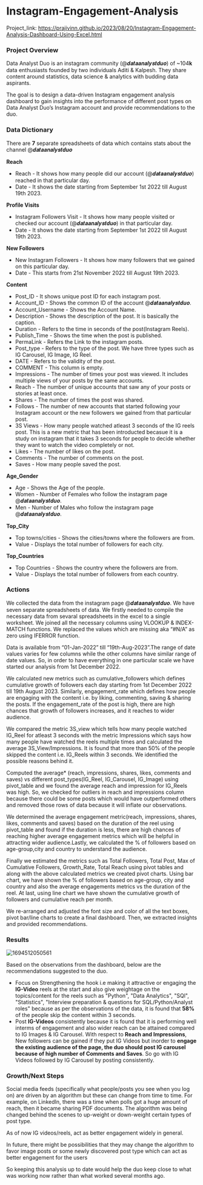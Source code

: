 # Instagram-Engagement-Analysis

Project_link: https://prajivinn.github.io/2023/08/20/Instagram-Engagement-Analysis-Dashboard-Using-Excel.html

### Project Overview

Data Analyst Duo is an instagram community (@𝒅𝒂𝒕𝒂𝒂𝒏𝒂𝒍𝒚𝒔𝒕𝒅𝒖𝒐) of ~104𝐤 data enthusiasts founded by two individuals Aditi & Kalpesh. They share content around statistics, data science & analytics with budding data aspirants.

The goal is to design a data-driven Instagram engagement analysis dashboard to gain insights into the performance of different post types on Data Analyst Duo’s Instagram account and provide recommendations to the duo.

### Data Dictionary

There are **7** separate spreadsheets of data which contains stats about the channel @𝒅𝒂𝒕𝒂𝒂𝒏𝒂𝒍𝒚𝒔𝒕𝒅𝒖𝒐

**Reach**

* Reach - It shows how many people did our account (@𝒅𝒂𝒕𝒂𝒂𝒏𝒂𝒍𝒚𝒔𝒕𝒅𝒖𝒐) reached in that particular day.
* Date - It shows the date starting from September 1st 2022 till August 19th 2023.

**Profile Visits**

* Instagram Followers Visit - It shows how many people visited or checked our account (@𝒅𝒂𝒕𝒂𝒂𝒏𝒂𝒍𝒚𝒔𝒕𝒅𝒖𝒐) in that particular day.
* Date - It shows the date starting from September 1st 2022 till August 19th 2023.

**New Followers**

* New Instagram Followers - It shows how many followers that we gained on this particular day.
* Date - This starts from 21st November 2022 till August 19th 2023.

**Content**

* Post_ID - It shows unique post ID for each instagram post.
* Account_ID - Shows the common ID of the account @𝒅𝒂𝒕𝒂𝒂𝒏𝒂𝒍𝒚𝒔𝒕𝒅𝒖𝒐.
* Account_Username - Shows the Account Name.
* Description - Shows the description of the post. It is basically the caption.
* Duration - Refers to the time in seconds of the post(Instagram Reels).
* Publish_Time - Shows the time when the post is published.
* PermaLink - Refers the Link to the instagram posts.
* Post_type - Refers to the type of the post. We have three types such as IG Carousel, IG Image, IG Reel.
* DATE - Refers to the validity of the post.
* COMMENT - This column is empty.
* Impressions - The number of times your post was viewed. It includes multiple views of your posts by the same accounts.
* Reach - The number of unique accounts that saw any of your posts or stories at least once.
* Shares - The number of times the post was shared.
* Follows - The number of new accounts that started following your Instagram account or the new followers we gained from that particular post.
* 3S Views - How many people watched atleast 3 seconds of the IG reels post. This is a new metric that has been introducted becasue it is a study on instagram that it takes 3 seconds 
  for people to decide whether they want to watch the video completely or not.
* Likes - The number of likes on the post.
* Comments - The number of comments on the post.
* Saves - How many people saved the post.

**Age_Gender**

* Age - Shows the Age of the people.
* Women - Number of Females who follow the instagram page @𝒅𝒂𝒕𝒂𝒂𝒏𝒂𝒍𝒚𝒔𝒕𝒅𝒖𝒐.
* Men - Number of Males who follow the instagram page @𝒅𝒂𝒕𝒂𝒂𝒏𝒂𝒍𝒚𝒔𝒕𝒅𝒖𝒐.

**Top_City**

* Top towns/cities - Shows the cities/towns where the followers are from.
* Value - Displays the total number of followers for each city.

**Top_Countries**

* Top Countries - Shows the country where the followers are from.
* Value - Displays the total number of followers from each country.

### Actions

We collected the data from the instagram page @𝒅𝒂𝒕𝒂𝒂𝒏𝒂𝒍𝒚𝒔𝒕𝒅𝒖𝒐. We have seven separate spreadsheets of data. We firstly needed to compile the necessary data from sevaral spreadsheets in the excel to a single worksheet. We joined all the necessary columns using VLOOKUP & INDEX-MATCH functions. We replaced the values which are missing aka “#N/A” as zero using IFERROR function.

Data is available from “01-Jan-2022” till “19th-Aug-2023”.The range of date values varies for few columns while the other columns have similar range of date values. So, in order to have everything in one particular scale we have started our analysis from 1st December 2022.

We calculated new metrics such as cumulative_followers which defines cumulative growth of followers each day starting from 1st December 2022 till 19th August 2023. Similarly, engagement_rate which defines how people are engaging with the content i.e. by liking, commenting, saving & sharing the posts. If the engagement_rate of the post is high, there are high chances that growth of followers increases, and it reaches to wider audience.

We compared the metric 3S_view which tells how many people watched IG_Reel for atleast 3 seconds with the metric Impressions which says how many people have watched the reels multiple times and calculated the average 3S_View/Impressions. It is found that more than 50% of the people skipped the content i.e. IG_Reels within 3 seconds. We identified the possible reasons behind it.

Computed the average* (reach, impressions, shares, likes, comments and saves) vs different post_types(IG_Reel, IG_Carousel, IG_Image) using pivot_table and we found the average reach and impression for IG_Reels was high. So, we checked for outliers in reach and impressions column because there could be some posts which would have outperformed others and removed those rows of data because it will inflate our observations.

We determined the average engagement metric(reach, impressions, shares, likes, comments and saves) based on the duration of the reel using pivot_table and found if the duration is less, there are high chances of reaching higher average engagement metrics which will be helpful in attracting wider audience.Lastly, we calculated the % of followers based on age-group,city and country to understand the audience.

Finally we estimated the metrics such as Total Followers, Total Post, Max of Cumulative Followers, Growth_Rate, Total Reach using pivot tables and along with the above calculated metrics we created pivot charts. Using bar chart, we have shown the % of followers based on age-group, city and country and also the average engagements metrics vs the duration of the reel. At last, using line chart we have shown the cumulative growth of followers and cumulative reach per month.

We re-arranged and adjusted the font size and color of all the text boxes, pivot bar/line charts to create a final dashboard. Then, we extracted insights and provided recommendations.

### Results

![1694512050561](https://github.com/prajivinn/Instagram-Engagement-Analysis/assets/108303914/14cafe7d-d42c-4b06-9c54-285244b9c48c)

Based on the observations from the dashboard, below are the recommendations suggested to the duo.

* Focus on Strengthening the hook i.e making it attractive or engaging the **IG-Video** reels at the start and also give weightage on the topics/content for the reels such as "Python", "Data Analytics", "SQl", "Statistics", "Interview preparation & questions for SQL/Python/Analyst roles" because as per the observations of the data, it is found that **58%** of the people skip the content within 3 seconds.
* Post **IG-Videos** consistently because it is found that it is performing well interms of engagement and also wider reach can be attained compared to IG Images & IG Carousel. With respect to **Reach and Impressions**, New followers can be gained if they put IG Videos but inorder to **engage the existing audience of the page, the duo should post IG carousel because of high number of Comments and Saves**. So go with IG Videos followed by IG Carousel by posting consistently.

### Growth/Next Steps

Social media feeds (specifically what people/posts you see when you log on) are driven by an algorithm but these can change from time to time. For example, on LinkedIn, there was a time when polls got a huge amount of reach, then it became sharing PDF documents. The algorithm was being changed behind the scenes to up-weight or down-weight certain types of post type.

As of now IG videos/reels, act as better engagement widely in general.

In future, there might be possibilities that they may change the algorithm to favor image posts or some newly discovered post type which can act as better engagement for the users

So keeping this analysis up to date would help the duo keep close to what was working now rather than what worked several months ago.

